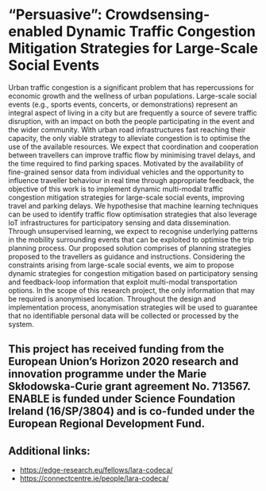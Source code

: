 # “Persuasive”: Crowdsensing-enabled Dynamic Traffic Congestion Mitigation Strategies for Large-Scale Social Events

Urban traffic congestion is a significant problem that has repercussions for economic growth and the wellness of urban populations. Large-scale social events (e.g., sports events, concerts, or demonstrations) represent an integral aspect of living in a city but are frequently a source of severe traffic disruption, with an impact on both the people participating in the event and the wider community. With urban road infrastructures fast reaching their capacity, the only viable strategy to alleviate congestion is to optimise the use of the available resources. We expect that coordination and cooperation between travellers can improve traffic flow by minimising travel delays, and the time required to find parking spaces. Motivated by the availability of fine-grained sensor data from individual vehicles and the opportunity to influence traveller behaviour in real time through appropriate feedback, the objective of this work is to implement dynamic multi-modal traffic congestion mitigation strategies for large-scale social events, improving travel and parking delays. We hypothesise that machine learning techniques can be used to identify traffic flow optimisation strategies that also leverage IoT infrastructures for participatory sensing and data dissemination. Through unsupervised learning, we expect to recognise underlying patterns in the mobility surrounding events that can be exploited to optimise the trip planning process. Our proposed solution comprises of planning strategies proposed to the travellers as guidance and instructions. Considering the constraints arising from large-scale social events, we aim to propose dynamic strategies for congestion mitigation based on participatory sensing and feedback-loop information that exploit multi-modal transportation options. In the scope of this research project, the only information that may be required is anonymised location. Throughout the design and implementation process, anonymisation strategies will be used to guarantee that no identifiable personal data will be collected or processed by the system.

## This project has received funding from the European Union’s Horizon 2020 research and innovation programme under the Marie Skłodowska-Curie grant agreement No. 713567. ENABLE is funded under Science Foundation Ireland  (16/SP/3804) and is co-funded under the European Regional Development Fund.

## Additional links: 
- https://edge-research.eu/fellows/lara-codeca/
- https://connectcentre.ie/people/lara-codeca/

